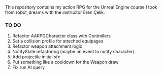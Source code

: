 This repository contains my action RPG for the Unreal Engine course I took from robot_dreams with the instructor Eren Çelik.

### TO DO

1. Refactor AARPGCharacter class with Controllers
2. Set a collision profile for attached equipages
3. Refactor weapon attachment logic
4. NotifyState refactoring (maybe an event to notify character)
5. Add projectile initial sfx
6. Put something like a cooldown for the Weapon draw
7. Fix run AI query